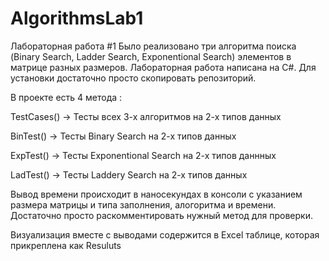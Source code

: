 # AlgorithmsLab1

Лабораторная работа #1
Было реализовано три алгоритма поиска (Binary Search, Ladder Search, Exponentional Search) элементов в матрице разных размеров.
Лабораторная работа написана на C#. Для установки достаточно просто скопировать репозиторий.

В проекте есть 4 метода :

TestCases() -> Тесты всех 3-х алгоритмов на 2-х типов данных

BinTest() -> Тесты Binary Search на 2-х типов данных

ExpTest() -> Тесты Exponentional Search на 2-х типов даннных

LadTest() -> Тесты Laddery Search на 2-х типов данных

Вывод времени происходит в наносекундах в консоли с указанием размера матрицы и типа заполнения, алогоритма и времени.
Достаточно просто раскомментировать нужный метод для проверки.

Визуализация вместе с выводами содержится в Excel таблице, которая прикреплена как Resuluts
